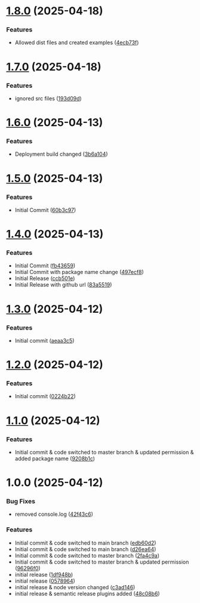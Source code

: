 # [1.8.0](https://github.com/saradab-mindfire/data-table/compare/v1.7.0...v1.8.0) (2025-04-18)


### Features

* Allowed dist files and created examples ([4ecb73f](https://github.com/saradab-mindfire/data-table/commit/4ecb73f0b210f8ce6fa3fa58dd189b608af18e7a))

# [1.7.0](https://github.com/saradab-mindfire/data-table/compare/v1.6.0...v1.7.0) (2025-04-18)


### Features

* ignored src files ([193d09d](https://github.com/saradab-mindfire/data-table/commit/193d09d31a1f54038d82b36b27cbc68ea1f918a8))

# [1.6.0](https://github.com/saradab-mindfire/data-table/compare/v1.5.0...v1.6.0) (2025-04-13)


### Features

* Deployment build changed ([3b6a104](https://github.com/saradab-mindfire/data-table/commit/3b6a104c8aa93f24d3912ca31da6540c5eb167c5))

# [1.5.0](https://github.com/saradab-mindfire/data-table/compare/v1.4.0...v1.5.0) (2025-04-13)


### Features

* Initial Commit ([60b3c97](https://github.com/saradab-mindfire/data-table/commit/60b3c97e9e3c3dba27de38fdf1c3d681ba0854b8))

# [1.4.0](https://github.com/saradab-mindfire/data-table/compare/v1.3.0...v1.4.0) (2025-04-13)


### Features

* Initial Commit ([fb43659](https://github.com/saradab-mindfire/data-table/commit/fb436598182a308ec3b91f4a1fdaa3eab1e6a451))
* Initial Commit with package name change ([497ecf8](https://github.com/saradab-mindfire/data-table/commit/497ecf8e7656ba92734e3ee4e7eb650d4ea62a5c))
* Initial Release ([ccb501e](https://github.com/saradab-mindfire/data-table/commit/ccb501e9e80ed5b5495e7dbf81991fae3a5b3693))
* Initial Release with github url ([83a5519](https://github.com/saradab-mindfire/data-table/commit/83a55194efd45a885484df710f5d24a6106d6f8c))

# [1.3.0](https://github.com/saradab-mindfire/sp-sortable-data-table/compare/v1.2.0...v1.3.0) (2025-04-12)


### Features

* Initial commit ([aeaa3c5](https://github.com/saradab-mindfire/sp-sortable-data-table/commit/aeaa3c5ce5e9b77318d6f36cb89e697a78cf81d1))

# [1.2.0](https://github.com/saradab-mindfire/sp-sortable-data-table/compare/v1.1.0...v1.2.0) (2025-04-12)


### Features

* Initial commit ([0224b22](https://github.com/saradab-mindfire/sp-sortable-data-table/commit/0224b22f2ed843c122c519909d07418d60d16366))

# [1.1.0](https://github.com/saradab-mindfire/sp-sortable-data-table/compare/v1.0.0...v1.1.0) (2025-04-12)


### Features

* Initial commit & code switched to master branch & updated permission & added package name ([9208b1c](https://github.com/saradab-mindfire/sp-sortable-data-table/commit/9208b1ca357456133f72c5a1a254dca4f6979e74))

# 1.0.0 (2025-04-12)


### Bug Fixes

* removed console.log ([42f43c6](https://github.com/saradab-mindfire/sp-sortable-data-table/commit/42f43c68cceec56c1b40f6f93e10931d5cab01d8))


### Features

* Initial commit & code switched to main branch ([edb60d2](https://github.com/saradab-mindfire/sp-sortable-data-table/commit/edb60d209d6189d8ed829e3fdd80fa47e5243936))
* Initial commit & code switched to main branch ([d26ea64](https://github.com/saradab-mindfire/sp-sortable-data-table/commit/d26ea649c22157f5709072c7798bc40d33f8efbb))
* Initial commit & code switched to master branch ([2fa4c9a](https://github.com/saradab-mindfire/sp-sortable-data-table/commit/2fa4c9ab734455a891b194b6f9f5a8f802d7ed55))
* Initial commit & code switched to master branch & updated permission ([96296f0](https://github.com/saradab-mindfire/sp-sortable-data-table/commit/96296f0cc3163c380e70632065c58396c82e93fa))
* initial release ([1df948b](https://github.com/saradab-mindfire/sp-sortable-data-table/commit/1df948b9a39d7ccbf5944f313c38fc2d8e0afff4))
* initial release ([0578964](https://github.com/saradab-mindfire/sp-sortable-data-table/commit/05789645127dac35698d373d48cf92b2ab53cde1))
* initial release & node version changed ([c3ad146](https://github.com/saradab-mindfire/sp-sortable-data-table/commit/c3ad1460e0ca069aaaf8023b9da87b22fb0fc6de))
* initial release & semantic release plugins added ([48c08b6](https://github.com/saradab-mindfire/sp-sortable-data-table/commit/48c08b664fe7686aa053e231ea9cfedf44808b5e))
